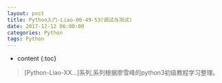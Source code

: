 ```yaml
---
layout: post
title: Python入门-Liao-06-49-53(调试与测试)
date: 2017-12-12 06:00:00
categories: Python
tags: Python
---
```

* content
{:toc}

> [Python-Liao-XX...]系列,系列根据廖雪峰的python3初级教程学习整理。